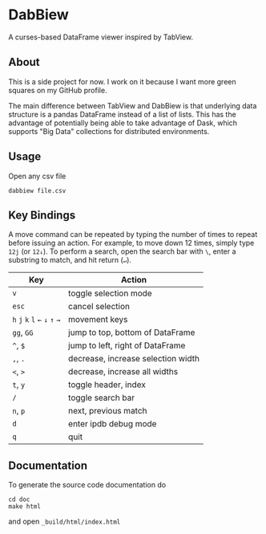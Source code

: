 # DabBiew
A curses-based DataFrame viewer inspired by TabView.

## About
This is a side project for now. I work on it because I want more green squares 
on my GitHub profile.

The main difference between TabView and DabBiew is that underlying data 
structure is a pandas DataFrame instead of a list of lists. This has the 
advantage of potentially being able to take advantage of Dask, which supports 
"Big Data" collections for distributed environments.

## Usage
Open any csv file

```
dabbiew file.csv
```

## Key Bindings
A move command can be repeated by typing the number of times to repeat before 
issuing an action. For example, to move down 12 times, simply type `12j` (or 
`12↓`). To perform a search, open the search bar with `\`, enter a substring to 
match, and hit return (`↵`).

| Key                              | Action                             |
|----------------------------------|------------------------------------|
| `v`                              | toggle selection mode              |
| `esc`                            | cancel selection                   |
| `h` `j` `k` `l` `←` `↓`  `↑` `→` | movement keys                      |
| `gg`, `GG`                       | jump to top, bottom of DataFrame   |
| `^`, `$`                         | jump to left, right of DataFrame   |
| `,`, `.`                         | decrease, increase selection width |
| `<`, `>`                         | decrease, increase all widths      |
| `t`, `y`                         | toggle header, index               |
| `/`                              | toggle search bar                  |
| `n`, `p`                         | next, previous match               |
| `d`                              | enter ipdb debug mode              |
| `q`                              | quit                               |

## Documentation
To generate the source code documentation do

```
cd doc
make html
```

and open ```_build/html/index.html```
